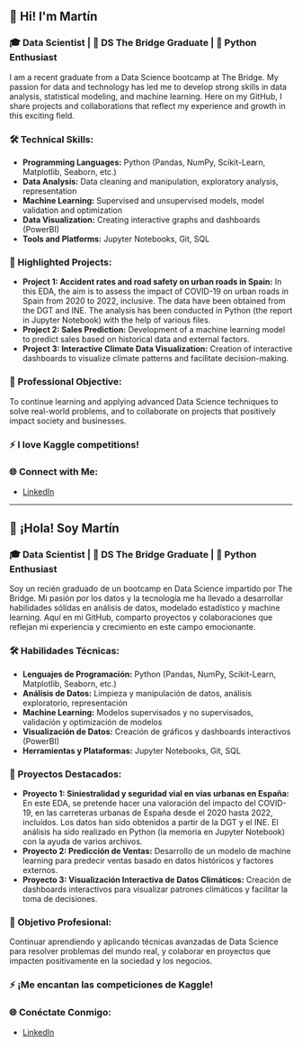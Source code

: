 ## 👋 Hi! I'm Martín

### 🎓 Data Scientist | 🚀 DS The Bridge Graduate | 🐍 Python Enthusiast

I am a recent graduate from a Data Science bootcamp at The Bridge. My passion for data and technology has led me to develop strong skills in data analysis, statistical modeling, and machine learning. Here on my GitHub, I share projects and collaborations that reflect my experience and growth in this exciting field.

### 🛠️ Technical Skills:
- **Programming Languages:** Python (Pandas, NumPy, Scikit-Learn, Matplotlib, Seaborn, etc.)
- **Data Analysis:** Data cleaning and manipulation, exploratory analysis, representation
- **Machine Learning:** Supervised and unsupervised models, model validation and optimization
- **Data Visualization:** Creating interactive graphs and dashboards (PowerBI)
- **Tools and Platforms:** Jupyter Notebooks, Git, SQL

### 📁 Highlighted Projects:
- **Project 1: Accident rates and road safety on urban roads in Spain:** In this EDA, the aim is to assess the impact of COVID-19 on urban roads in Spain from 2020 to 2022, inclusive. The data have been obtained from the DGT and INE. The analysis has been conducted in Python (the report in Jupyter Notebook) with the help of various files.
- **Project 2: Sales Prediction:** Development of a machine learning model to predict sales based on historical data and external factors.
- **Project 3: Interactive Climate Data Visualization:** Creation of interactive dashboards to visualize climate patterns and facilitate decision-making.

### 🎯 Professional Objective:
To continue learning and applying advanced Data Science techniques to solve real-world problems, and to collaborate on projects that positively impact society and businesses.

### ⚡ I love Kaggle competitions!

### 🌐 Connect with Me:
- [LinkedIn](https://www.linkedin.com/in/martinamezsegovia/)

---

## 👋 ¡Hola! Soy Martín

### 🎓 Data Scientist | 🚀 DS The Bridge Graduate | 🐍 Python Enthusiast

Soy un recién graduado de un bootcamp en Data Science impartido por The Bridge. Mi pasión por los datos y la tecnología me ha llevado a desarrollar habilidades sólidas en análisis de datos, modelado estadístico y machine learning. Aquí en mi GitHub, comparto proyectos y colaboraciones que reflejan mi experiencia y crecimiento en este campo emocionante.

### 🛠️ Habilidades Técnicas:
- **Lenguajes de Programación:** Python (Pandas, NumPy, Scikit-Learn, Matplotlib, Seaborn, etc.)
- **Análisis de Datos:** Limpieza y manipulación de datos, análisis exploratorio, representación
- **Machine Learning:** Modelos supervisados y no supervisados, validación y optimización de modelos
- **Visualización de Datos:** Creación de gráficos y dashboards interactivos (PowerBI)
- **Herramientas y Plataformas:** Jupyter Notebooks, Git, SQL

### 📁 Proyectos Destacados:
- **Proyecto 1: Siniestralidad y seguridad vial en vias urbanas en España:** En este EDA, se pretende hacer una valoración del impacto del COVID-19, en las carreteras urbanas de España desde el 2020 hasta 2022, incluídos. Los datos han sido obtenidos a partir de la DGT y el INE. El análisis ha sido realizado en Python (la memoria en Jupyter Notebook) con la ayuda de varios archivos.
- **Proyecto 2: Predicción de Ventas:** Desarrollo de un modelo de machine learning para predecir ventas basado en datos históricos y factores externos.
- **Proyecto 3: Visualización Interactiva de Datos Climáticos:** Creación de dashboards interactivos para visualizar patrones climáticos y facilitar la toma de decisiones.

### 🎯 Objetivo Profesional:
Continuar aprendiendo y aplicando técnicas avanzadas de Data Science para resolver problemas del mundo real, y colaborar en proyectos que impacten positivamente en la sociedad y los negocios.

### ⚡ ¡Me encantan las competiciones de Kaggle!

### 🌐 Conéctate Conmigo:
- [LinkedIn](https://www.linkedin.com/in/martinamezsegovia/)
